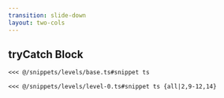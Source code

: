 ```yaml
---
transition: slide-down
layout: two-cols
---
```


## tryCatch Block

````md magic-move
<<< @/snippets/levels/base.ts#snippet ts

<<< @/snippets/levels/level-0.ts#snippet ts {all|2,9-12,14}
````